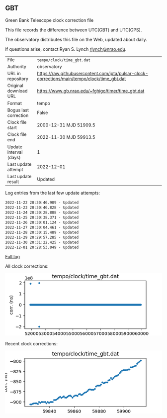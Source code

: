 
## GBT

Green Bank Telescope clock correction file

This file records the difference between UTC(GBT) and UTC(GPS).

The observatory distributes this file on the Web, updated about daily.

If questions arise, contact Ryan S. Lynch <rlynch@nrao.edu>.

|     |     |
|:--- |:--- |
| File | `tempo/clock/time_gbt.dat` |
| Authority | observatory |
| URL in repository | <https://raw.githubusercontent.com/ipta/pulsar-clock-corrections/main/tempo/clock/time_gbt.dat> |
| Original download URL | <https://www.gb.nrao.edu/~fghigo/timer/time_gbt.dat> |
| Format | tempo |
| Bogus last correction | False |
| Clock file start | 2000-12-31 MJD 51909.5 |
| Clock file end | 2022-11-30 MJD 59913.5 |
| Update interval (days) | 1 |
| Last update attempt | 2022-12-01 |
| Last update result | Updated |

Log entries from the last few update attempts:
```
2022-11-22 20:30:46.909 - Updated
2022-11-23 20:30:46.828 - Updated
2022-11-24 20:30:28.888 - Updated
2022-11-25 20:30:38.371 - Updated
2022-11-26 20:30:01.124 - Updated
2022-11-27 20:30:04.461 - Updated
2022-11-28 20:30:15.489 - Updated
2022-11-29 20:29:57.285 - Updated
2022-11-30 20:31:22.425 - Updated
2022-12-01 20:28:53.049 - Updated
```
[Full log](https://raw.githubusercontent.com/ipta/pulsar-clock-corrections/main/log/tempo/clock/time_gbt.dat.log)


All clock corrections:

![plot of all clock corrections](time_gbt.dat.png "All corrections")

Recent clock corrections:

![plot of recent clock corrections](time_gbt.dat.short.png "Recent corrections")

